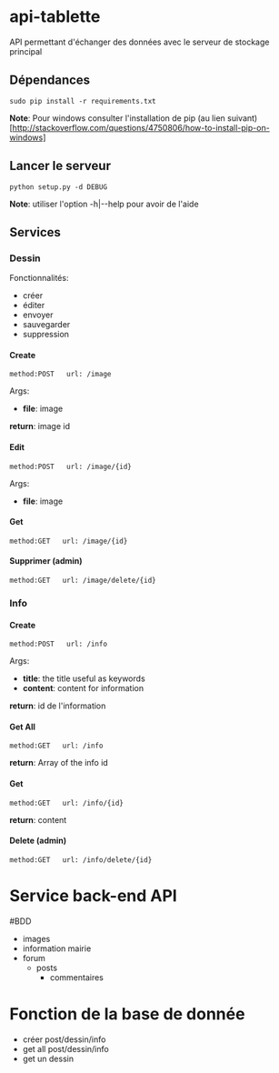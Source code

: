 # api-tablette

API permettant d'échanger des données avec le serveur de stockage principal

## Dépendances

```
sudo pip install -r requirements.txt
```
**Note**: Pour windows consulter l'installation de pip (au lien suivant)[http://stackoverflow.com/questions/4750806/how-to-install-pip-on-windows]

## Lancer le serveur

```
python setup.py -d DEBUG
```
**Note**: utiliser l'option -h|--help pour avoir de l'aide

## Services

### Dessin

Fonctionnalités:
  * créer
  * éditer
  * envoyer
  * sauvegarder
  * suppression

#### Create
```
method:POST   url: /image
```
Args:
  * **file**: image

**return**: image id

#### Edit
```
method:POST   url: /image/{id}
```
Args:
  * **file**: image

#### Get
```
method:GET   url: /image/{id}
```

#### Supprimer (admin)
```
method:GET   url: /image/delete/{id}
```

### Info

#### Create
```
method:POST   url: /info
```
Args:
  * **title**: the title useful as keywords
  * **content**: content for information

**return**: id de l'information

#### Get All
```
method:GET   url: /info
```
**return**: Array of the info id

#### Get
```
method:GET   url: /info/{id}
```
**return**: content

#### Delete (admin)
```
method:GET   url: /info/delete/{id}
```

# Service back-end API

#BDD

- images
- information mairie
- forum
  - posts
    - commentaires


# Fonction de la base de donnée

- créer post/dessin/info
- get all post/dessin/info
- get un dessin
